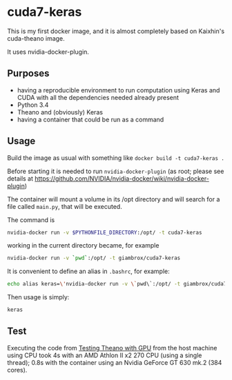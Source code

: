 # cuda7-keras

This is my first docker image, and it is almost completely based on Kaixhin's cuda-theano image.

It uses nvidia-docker-plugin.

## Purposes

- having a reproducible environment to run computation using Keras and CUDA with all the dependencies needed already present
- Python 3.4
- Theano and (obviously) Keras
- having a container that could be run as a command

## Usage

Build the image as usual with something like `docker build -t cuda7-keras .`

Before starting it is needed to run `nvidia-docker-plugin` (as root; 
please see details at https://github.com/NVIDIA/nvidia-docker/wiki/nvidia-docker-plugin)

The container will mount a volume in its /opt directory and will search
for a file called `main.py`, that will be executed.

The command is
```bash
nvidia-docker run -v $PYTHONFILE_DIRECTORY:/opt/ -t cuda7-keras
```
working in the current directory became, for example
```bash
nvidia-docker run -v `pwd`:/opt/ -t giambrox/cuda7-keras
```
It is convenient to define an alias in `.bashrc`, for example:
```bash
echo alias keras=\'nvidia-docker run -v \`pwd\`:/opt/ -t giambrox/cuda7-keras\'  >> ~/.bashrc
```
Then usage is simply:
```bash
keras
```

## Test

Executing the code from [Testing Theano with GPU](http://deeplearning.net/software/theano/tutorial/using_gpu.html) from the host machine using CPU took 4s with an AMD Athlon II x2 270 CPU (using a single thread); 0.8s with the container using an Nvidia GeForce GT 630 mk.2 (384 cores).
